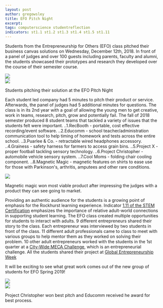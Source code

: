 ```yaml
---
layout: post
author: gregowsley
title: EFO Pitch Night
excerpt: 
tags: computerscience studentreflection
indicators: st1.1 st1.2 st1.3 st1.4 st1.5 st1.11
---
```


Students from the Entrepreneurship for Others (EFO) class pitched their business canvas solutions on Wednesday, December 12th, 2018. In front of a panel of judges and over 100 guests including parents, faculty and alumni, the students showcased their prototypes and research they developed over the course of their semester course. 
      
<div class="flex-wrapper">
  <div class="x1"><img src="{{ site.baseurl }}/img/EFO Pitch Night 2.jpeg"></div>
  <div class="x1"><img src="{{ site.baseurl }}/img/EFO Pitch Night 3.jpeg"></div>
</div>
<p class="caption">Students pitching their solution at the EFO Pitch Night</p>

Each student led company had 5 minutes to pitch their product or service. Afterwards, the panel of judges had 5 additional minutes for questions. The class is in its 2nd year with a goal of allowing the young men to get creative, work in teams, research, pitch, grow and potentially fail. The fall of 2018 semester produced 8 student teams that tackled a variety of issues that the students felt were important. 
..1.RecBooth - portable, cost effective recording/event software.
..2.Educomm - school teacher/administration communication tool to help timing of homework and tests across the entire school. 
..3.Puarlee & Co. - retractable wired headphones accessory. 
..4.Grainess - safety harness for farmers to access grain bins.
..5.Project X - proper football tackling sensory technology.
..6.Project Christopher - automobile vehicle sensory system.
..7.Cool Moms - folding chair cooling component.
..8.Magnetic Magic - magnetic features on shirts to ease use for those with Parkinson's, arthritis, amputees and other rare conditions.
      
<div class="flex-wrapper">
  <div class="x1"><img src="{{ site.baseurl }}/img/EFO Most Viable.JPG"></div>
</div>
<p class="caption">Magnetic magic won most viable product after impressing the judges with a product they can see going to market.</p>

Providing an authentic audience for the students is a growing point of emphasis for the Rockhurst learning experience. Indicator [1.11 of the STEM Certification](http://steam.rockhursths.edu/stem-certification/indicators/st1.11/) emphasizes the importance of relative adult-world connections in supporting student learning. The EFO class created multiple opportunities for students to interact with adults.
9 different entrepreneurs shared their story to the class. Each entrepreneur was interviewed by two students in front of the class.
11 different adult professionals came to class to meet with various groups to help mentor them as they worked on solving their problem.
10 other adult entrepreneurs worked with the students in the 1st quarter at a [City-Wide MECA Challenge](http://steam.rockhursths.edu/2018/09/24/City-Wide-MECA-Challenge.html), which is an entrepreneurial challenge.
All the students shared their project at [Global Entrepreneurship Week](http://steam.rockhursths.edu/2018/11/13/GEW.html)
      
      
It will be exciting to see what great work comes out of the new group of students for EFO Spring 2019! 

<div class="flex-wrapper">
  <div class="x1"><img src="{{ site.baseurl }}/img/EFO Best Pitch.jpeg"></div>
  <div class="x1"><img src="{{ site.baseurl }}/img/EFO Best Process.jpeg"></div>
</div>
<p class="caption">Project Christopher won best pitch and Educomm received he award for best process.</p>

